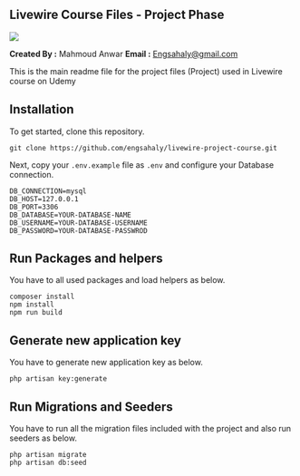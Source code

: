 ## Livewire Course Files - Project Phase

<img src="https://img-c.udemycdn.com/course/750x422/5541548_de69.jpg">

**Created By :** Mahmoud Anwar
**Email :** Engsahaly@gmail.com

This is the main readme file for the project files (Project) used in Livewire course on Udemy

## Installation

To get started, clone this repository.

```
git clone https://github.com/engsahaly/livewire-project-course.git
```

Next, copy your `.env.example` file as `.env` and configure your Database connection.

```
DB_CONNECTION=mysql
DB_HOST=127.0.0.1
DB_PORT=3306
DB_DATABASE=YOUR-DATABASE-NAME
DB_USERNAME=YOUR-DATABASE-USERNAME
DB_PASSWORD=YOUR-DATABASE-PASSWROD
```

## Run Packages and helpers

You have to all used packages and load helpers as below.

```
composer install
npm install
npm run build
```

## Generate new application key

You have to generate new application key as below.

```
php artisan key:generate
```

## Run Migrations and Seeders

You have to run all the migration files included with the project and also run seeders as below.

```
php artisan migrate
php artisan db:seed
```
